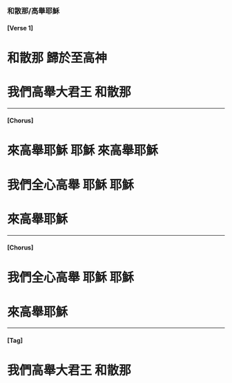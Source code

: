 ### 和散那/高舉耶穌

#### [Verse 1]

# 和散那 歸於至高神
# 我們高舉大君王 和散那

---

#### [Chorus]

# 來高舉耶穌 耶穌 來高舉耶穌
# 我們全心高舉 耶穌 耶穌
# 來高舉耶穌

---

#### [Chorus]

# 我們全心高舉 耶穌 耶穌
# 來高舉耶穌

---

#### [Tag]

# 我們高舉大君王 和散那 